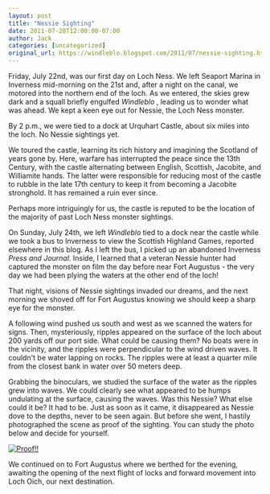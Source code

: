 ```yaml
---
layout: post
title: "Nessie Sighting"
date: 2011-07-28T12:00:00-07:00
author: Jack
categories: [uncategorized]
original_url: https://windleblo.blogspot.com/2011/07/nessie-sighting.html
---
```


Friday, July 22nd, was our first day on Loch Ness. We left Seaport Marina in Inverness mid-morning on the 21st and, after a night on the canal, we motored into the northern end of the loch. As we entered, the skies grew dark and a squall briefly engulfed _Windleblo_ , leading us to wonder what was ahead. We kept a keen eye out for Nessie, the Loch Ness monster.

By 2 p.m., we were tied to a dock at Urquhart Castle, about six miles into the loch. No Nessie sightings yet.

We toured the castle, learning its rich history and imagining the Scotland of years gone by. Here, warfare has interrupted the peace since the 13th Century, with the castle alternating between English, Scottish, Jacobite, and Williamite hands. The latter were responsible for reducing most of the castle to rubble in the late 17th century to keep it from becoming a Jacobite stronghold. It has remained a ruin ever since.

Perhaps more intriguingly for us, the castle is reputed to be the location of the majority of past Loch Ness monster sightings.

On Sunday, July 24th, we left _Windleblo_ tied to a dock near the castle while we took a bus to Inverness to view the Scottish Highland Games, reported elsewhere in this blog. As I left the bus, I picked up an abandoned Inverness _Press and Journal_. Inside, I learned that a veteran Nessie hunter had captured the monster on film the day before near Fort Augustus - the very day we had been plying the waters at the other end of the loch!

That night, visions of Nessie sightings invaded our dreams, and the next morning we shoved off for Fort Augustus knowing we should keep a sharp eye for the monster.

A following wind pushed us south and west as we scanned the waters for signs. Then, mysteriously, ripples appeared on the surface of the loch about 200 yards off our port side. What could be causing them? No boats were in the vicinity, and the ripples were perpendicular to the wind driven waves. It couldn't be water lapping on rocks. The ripples were at least a quarter mile from the closest bank in water over 50 meters deep.

Grabbing the binoculars, we studied the surface of the water as the ripples grew into waves. We could clearly see what appeared to be humps undulating at the surface, causing the waves. Was this Nessie? What else could it be? It had to be. Just as soon as it came, it disappeared as Nessie dove to the depths, never to be seen again. But before she went, I hastily photographed the scene as proof of the sighting. You can study the photo below and decide for yourself.

[![Proof!!](https://lh3.googleusercontent.com/blogger_img_proxy/AEn0k_sGCs1OKWJEIRKshl0LzIakCZet4Gsds17yGOmFvLD6j_-Zi4vMPls6ollyEQKwJINCICRw-k6BGTecxI2W0ARDheWek9hGZ2WQo753CFF8gBb40XYmgNHew2bMPmhgRNHXG6plC0ZCeyqndgD_pg=s0-d)](http://s373.photobucket.com/albums/oo174/windleblo/Nessie%20Sighting/?action=view&current=013.jpg)

We continued on to Fort Augustus where we berthed for the evening, awaiting the opening of the next flight of locks and forward movement into Loch Oich, our next destination.